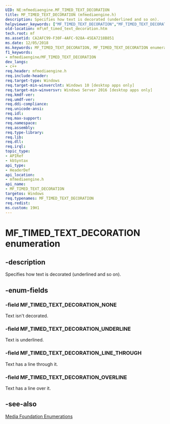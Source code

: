```yaml
---
UID: NE:mfmediaengine.MF_TIMED_TEXT_DECORATION
title: MF_TIMED_TEXT_DECORATION (mfmediaengine.h)
description: Specifies how text is decorated (underlined and so on).
helpviewer_keywords: ["MF_TIMED_TEXT_DECORATION","MF_TIMED_TEXT_DECORATION enumeration [Media Foundation]","MF_TIMED_TEXT_DECORATION_LINE_THROUGH","MF_TIMED_TEXT_DECORATION_NONE","MF_TIMED_TEXT_DECORATION_OVERLINE","MF_TIMED_TEXT_DECORATION_UNDERLINE","mf.mf_timed_text_decoration","mfmediaengine/MF_TIMED_TEXT_DECORATION","mfmediaengine/MF_TIMED_TEXT_DECORATION_LINE_THROUGH","mfmediaengine/MF_TIMED_TEXT_DECORATION_NONE","mfmediaengine/MF_TIMED_TEXT_DECORATION_OVERLINE","mfmediaengine/MF_TIMED_TEXT_DECORATION_UNDERLINE"]
old-location: mf\mf_timed_text_decoration.htm
tech.root: mf
ms.assetid: CA2AFC99-F30F-4AFC-928A-45EA7218B851
ms.date: 12/05/2018
ms.keywords: MF_TIMED_TEXT_DECORATION, MF_TIMED_TEXT_DECORATION enumeration [Media Foundation], MF_TIMED_TEXT_DECORATION_LINE_THROUGH, MF_TIMED_TEXT_DECORATION_NONE, MF_TIMED_TEXT_DECORATION_OVERLINE, MF_TIMED_TEXT_DECORATION_UNDERLINE, mf.mf_timed_text_decoration, mfmediaengine/MF_TIMED_TEXT_DECORATION, mfmediaengine/MF_TIMED_TEXT_DECORATION_LINE_THROUGH, mfmediaengine/MF_TIMED_TEXT_DECORATION_NONE, mfmediaengine/MF_TIMED_TEXT_DECORATION_OVERLINE, mfmediaengine/MF_TIMED_TEXT_DECORATION_UNDERLINE
f1_keywords:
- mfmediaengine/MF_TIMED_TEXT_DECORATION
dev_langs:
- c++
req.header: mfmediaengine.h
req.include-header: 
req.target-type: Windows
req.target-min-winverclnt: Windows 10 [desktop apps only]
req.target-min-winversvr: Windows Server 2016 [desktop apps only]
req.kmdf-ver: 
req.umdf-ver: 
req.ddi-compliance: 
req.unicode-ansi: 
req.idl: 
req.max-support: 
req.namespace: 
req.assembly: 
req.type-library: 
req.lib: 
req.dll: 
req.irql: 
topic_type:
- APIRef
- kbSyntax
api_type:
- HeaderDef
api_location:
- mfmediaengine.h
api_name:
- MF_TIMED_TEXT_DECORATION
targetos: Windows
req.typenames: MF_TIMED_TEXT_DECORATION
req.redist: 
ms.custom: 19H1
---
```


# MF_TIMED_TEXT_DECORATION enumeration


## -description


Specifies how text is decorated (underlined and so on). 


## -enum-fields




### -field MF_TIMED_TEXT_DECORATION_NONE

Text isn't decorated.


### -field MF_TIMED_TEXT_DECORATION_UNDERLINE

Text is underlined.


### -field MF_TIMED_TEXT_DECORATION_LINE_THROUGH

Text has a line through it.


### -field MF_TIMED_TEXT_DECORATION_OVERLINE

Text has a line over it.


## -see-also




<a href="https://docs.microsoft.com/windows/desktop/medfound/media-foundation-enumerations">Media Foundation Enumerations</a>
 

 

